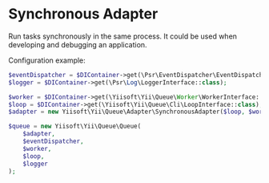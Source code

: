 Synchronous Adapter
==================

Run tasks synchronously in the same process. It could be used when developing and debugging an application.

Configuration example:

```php
$eventDispatcher = $DIContainer->get(\Psr\EventDispatcher\EventDispatcherInterface::class);
$logger = $DIContainer->get(\Psr\Log\LoggerInterface::class);

$worker = $DIContainer->get(\Yiisoft\Yii\Queue\Worker\WorkerInterface::class);
$loop = $DIContainer->get(\Yiisoft\Yii\Queue\Cli\LoopInterface::class);
$adapter = new Yiisoft\Yii\Queue\Adapter\SynchronousAdapter($loop, $worker);

$queue = new Yiisoft\Yii\Queue\Queue(
    $adapter,
    $eventDispatcher,
    $worker,
    $loop,
    $logger
);
```
